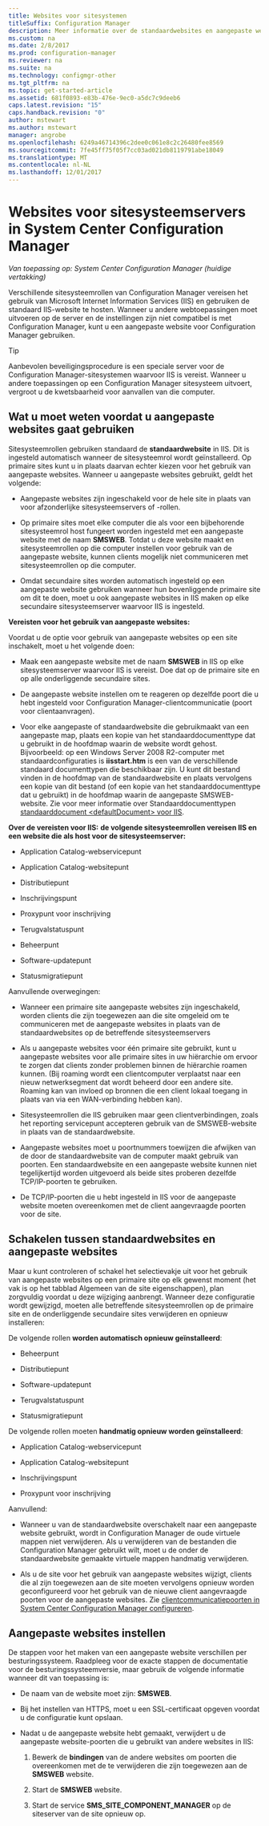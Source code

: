 ```yaml
---
title: Websites voor sitesystemen
titleSuffix: Configuration Manager
description: Meer informatie over de standaardwebsites en aangepaste websites voor sitesysteemservers in System Center Configuration Manager.
ms.custom: na
ms.date: 2/8/2017
ms.prod: configuration-manager
ms.reviewer: na
ms.suite: na
ms.technology: configmgr-other
ms.tgt_pltfrm: na
ms.topic: get-started-article
ms.assetid: 681f0893-e83b-476e-9ec0-a5dc7c9deeb6
caps.latest.revision: "15"
caps.handback.revision: "0"
author: mstewart
ms.author: mstewart
manager: angrobe
ms.openlocfilehash: 6249a46714396c2dee0c061e8c2c26480fee8569
ms.sourcegitcommit: 7fe45ff75f05f7cc03ad021db8119791abe18049
ms.translationtype: MT
ms.contentlocale: nl-NL
ms.lasthandoff: 12/01/2017
---
```

# <a name="websites-for-site-system-servers-in-system-center-configuration-manager"></a>Websites voor sitesysteemservers in System Center Configuration Manager

*Van toepassing op: System Center Configuration Manager (huidige vertakking)*

Verschillende sitesysteemrollen van Configuration Manager vereisen het gebruik van Microsoft Internet Information Services (IIS) en gebruiken de standaard IIS-website te hosten. Wanneer u andere webtoepassingen moet uitvoeren op de server en de instellingen zijn niet compatibel is met Configuration Manager, kunt u een aangepaste website voor Configuration Manager gebruiken.  

> [!TIP]  
>  Aanbevolen beveiligingsprocedure is een speciale server voor de Configuration Manager-sitesystemen waarvoor IIS is vereist. Wanneer u andere toepassingen op een Configuration Manager sitesysteem uitvoert, vergroot u de kwetsbaarheid voor aanvallen van die computer.  




##  <a name="BKMK_What2Know"></a>Wat u moet weten voordat u aangepaste websites gaat gebruiken  
 Sitesysteemrollen gebruiken standaard de **standaardwebsite** in IIS. Dit is ingesteld automatisch wanneer de sitesysteemrol wordt geïnstalleerd. Op primaire sites kunt u in plaats daarvan echter kiezen voor het gebruik van aangepaste websites. Wanneer u aangepaste websites gebruikt, geldt het volgende:  

-   Aangepaste websites zijn ingeschakeld voor de hele site in plaats van voor afzonderlijke sitesysteemservers of -rollen.  

-   Op primaire sites moet elke computer die als voor een bijbehorende sitesysteemrol host fungeert worden ingesteld met een aangepaste website met de naam **SMSWEB**. Totdat u deze website maakt en sitesysteemrollen op die computer instellen voor gebruik van de aangepaste website, kunnen clients mogelijk niet communiceren met sitesysteemrollen op die computer.  

-   Omdat secundaire sites worden automatisch ingesteld op een aangepaste website gebruiken wanneer hun bovenliggende primaire site om dit te doen, moet u ook aangepaste websites in IIS maken op elke secundaire sitesysteemserver waarvoor IIS is ingesteld.  


  **Vereisten voor het gebruik van aangepaste websites:**  

 Voordat u de optie voor gebruik van aangepaste websites op een site inschakelt, moet u het volgende doen:  

-   Maak een aangepaste website met de naam **SMSWEB** in IIS op elke sitesysteemserver waarvoor IIS is vereist. Doe dat op de primaire site en op alle onderliggende secundaire sites.  

-   De aangepaste website instellen om te reageren op dezelfde poort die u hebt ingesteld voor Configuration Manager-clientcommunicatie (poort voor clientaanvragen).  

-   Voor elke aangepaste of standaardwebsite die gebruikmaakt van een aangepaste map, plaats een kopie van het standaarddocumenttype dat u gebruikt in de hoofdmap waarin de website wordt gehost. Bijvoorbeeld: op een Windows Server 2008 R2-computer met standaardconfiguraties is **iisstart.htm** is een van de verschillende standaard documenttypen die beschikbaar zijn. U kunt dit bestand vinden in de hoofdmap van de standaardwebsite en plaats vervolgens een kopie van dit bestand (of een kopie van het standaarddocumenttype dat u gebruikt) in de hoofdmap waarin de aangepaste SMSWEB-website. Zie voor meer informatie over Standaarddocumenttypen [standaarddocument &lt;defaultDocument\> voor IIS](http://www.iis.net/configreference/system.webserver/defaultdocument).  

**Over de vereisten voor IIS:**
**de volgende sitesysteemrollen vereisen IIS en een website die als host voor de sitesysteemserver:**  

-   Application Catalog-webservicepunt  

-   Application Catalog-websitepunt  

-   Distributiepunt  

-   Inschrijvingspunt  

-   Proxypunt voor inschrijving  

-   Terugvalstatuspunt  

-   Beheerpunt  

-   Software-updatepunt  

-   Statusmigratiepunt  

Aanvullende overwegingen:  

-   Wanneer een primaire site aangepaste websites zijn ingeschakeld, worden clients die zijn toegewezen aan die site omgeleid om te communiceren met de aangepaste websites in plaats van de standaardwebsites op de betreffende sitesysteemservers  

-   Als u aangepaste websites voor één primaire site gebruikt, kunt u aangepaste websites voor alle primaire sites in uw hiërarchie om ervoor te zorgen dat clients zonder problemen binnen de hiërarchie roamen kunnen. (Bij roaming wordt een clientcomputer verplaatst naar een nieuw netwerksegment dat wordt beheerd door een andere site. Roaming kan van invloed op bronnen die een client lokaal toegang in plaats van via een WAN-verbinding hebben kan).  

-   Sitesysteemrollen die IIS gebruiken maar geen clientverbindingen, zoals het reporting servicepunt accepteren gebruik van de SMSWEB-website in plaats van de standaardwebsite.  

-   Aangepaste websites moet u poortnummers toewijzen die afwijken van de door de standaardwebsite van de computer maakt gebruik van poorten. Een standaardwebsite en een aangepaste website kunnen niet tegelijkertijd worden uitgevoerd als beide sites proberen dezelfde TCP/IP-poorten te gebruiken.  

-   De TCP/IP-poorten die u hebt ingesteld in IIS voor de aangepaste website moeten overeenkomen met de client aangevraagde poorten voor de site.  

## <a name="switch-between-default-and-custom-websites"></a>Schakelen tussen standaardwebsites en aangepaste websites  
Maar u kunt controleren of schakel het selectievakje uit voor het gebruik van aangepaste websites op een primaire site op elk gewenst moment (het vak is op het tabblad Algemeen van de site eigenschappen), plan zorgvuldig voordat u deze wijziging aanbrengt. Wanneer deze configuratie wordt gewijzigd, moeten alle betreffende sitesysteemrollen op de primaire site en de onderliggende secundaire sites verwijderen en opnieuw installeren:  

De volgende rollen **worden automatisch opnieuw geïnstalleerd**:  

-   Beheerpunt  

-   Distributiepunt  

-   Software-updatepunt  

-   Terugvalstatuspunt  

-   Statusmigratiepunt  

De volgende rollen moeten **handmatig opnieuw worden geïnstalleerd**:  

-   Application Catalog-webservicepunt  

-   Application Catalog-websitepunt  

-   Inschrijvingspunt  

-   Proxypunt voor inschrijving  

Aanvullend:  

-   Wanneer u van de standaardwebsite overschakelt naar een aangepaste website gebruikt, wordt in Configuration Manager de oude virtuele mappen niet verwijderen. Als u verwijderen van de bestanden die Configuration Manager gebruikt wilt, moet u de onder de standaardwebsite gemaakte virtuele mappen handmatig verwijderen.  

-   Als u de site voor het gebruik van aangepaste websites wijzigt, clients die al zijn toegewezen aan de site moeten vervolgens opnieuw worden geconfigureerd voor het gebruik van de nieuwe client aangevraagde poorten voor de aangepaste websites. Zie [clientcommunicatiepoorten in System Center Configuration Manager configureren](../../../core/clients/deploy/configure-client-communication-ports.md).  

## <a name="set-up-custom-websites"></a>Aangepaste websites instellen  
De stappen voor het maken van een aangepaste website verschillen per besturingssysteem. Raadpleeg voor de exacte stappen de documentatie voor de besturingssysteemversie, maar gebruik de volgende informatie wanneer dit van toepassing is:  

-   De naam van de website moet zijn: **SMSWEB**.  

-   Bij het instellen van HTTPS, moet u een SSL-certificaat opgeven voordat u de configuratie kunt opslaan.  

-   Nadat u de aangepaste website hebt gemaakt, verwijdert u de aangepaste website-poorten die u gebruikt van andere websites in IIS:  

    1.  Bewerk de **bindingen** van de andere websites om poorten die overeenkomen met de te verwijderen die zijn toegewezen aan de **SMSWEB** website.  

    2.  Start de **SMSWEB** website.  

    3.  Start de service **SMS_SITE_COMPONENT_MANAGER** op de siteserver van de site opnieuw op.  
